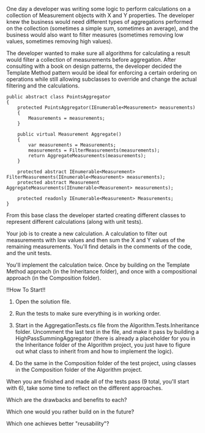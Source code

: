 One day a developer was writing some logic to perform calculations on
a collection of Measurement objects with X and Y properties. The developer knew
the business would need different types of aggregations performed on the collection
(sometimes a simple sum, sometimes an average), and the business would also want
to filter measures (sometimes removing low values, sometimes removing high values).

The developer wanted to make sure all algorithms for calculating a result
would filter a collection of measurements before aggregation. After consulting
with a book on design patterns, the developer decided the Template Method pattern would be
ideal for enforcing a certain ordering on operations while still allowing subclasses to override
and change the actual filtering and the calculations.

	public abstract class PointsAggregator
	{
		protected PointsAggregator(IEnumerable<Measurement> measurements)
		{
			Measurements = measurements;
		}

		public virtual Measurement Aggregate()
		{
			var measurements = Measurements;
			measurements = FilterMeasurements(measurements);
			return AggregateMeasurements(measurements);
		}

		protected abstract IEnumerable<Measurement> FilterMeasurements(IEnumerable<Measurement> measurements);
		protected abstract Measurement AggregateMeasurements(IEnumerable<Measurement> measurements);

		protected readonly IEnumerable<Measurement> Measurements;
	}

From this base class the developer started creating different classes to represent
different calculations (along with unit tests).

Your job is to create a new calculation. A calculation to filter out measurements with low values
and then sum the X and Y values of the remaining measurements. You'll find details in the comments
of the code, and the unit tests.

You'll implement the calculation twice. Once by building on the
Template Method approach (in the Inheritance folder), and once with a compositional
approach (in the Composition folder).  

!!How To Start!!

  1.	Open the solution file.

  2.	Run the tests to make sure everything is in working order.

  3.	Start in the AggregationTests.cs file from the Algorithm.Tests.Inheritance folder.
		Uncomment the last test in the file, and make it pass by building a
		HighPassSummingAggregator (there is already a placeholder for you in the Inheritance
		folder of the Algorithm project, you just
		have to figure out what class to inherit from and how to implement the logic).

  4.    Do the same in the Composition folder of the test project, using classes in
		the Composition folder of the Algorithm project.

  When you are finished and made all of the tests pass (9 total, you'll start with 6), take
  some time to reflect on the different approaches.

  Which are the drawbacks and benefits to each?

  Which one would you rather build on in the future?

  Which one achieves better "reusability"?
